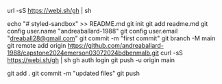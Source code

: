 url -sS https://webi.sh/gh | sh

echo "# styled-sandbox" >> README.md 
git init 
git add readme.md
git config user.name "andreaballard-1988"
git config user.email "dreaball28@gmail.com"
git commit -m "first commit" 
git branch -M main 
git remote add origin https://github.com/andreaballard-1988/capstone2024emerson03072024bdbenmalb.git
curl -sS https://webi.sh/gh | sh
gh auth login
git push -u origin main

git add .
git commit -m "updated files"
git push

